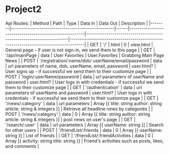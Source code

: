 # Project2
Api Routes:
| Method | Path                                              | Type | Data In                                                | Data Out                                                            | Description                                                                         |
|--------|---------------------------------------------------|------|--------------------------------------------------------|---------------------------------------------------------------------|-------------------------------------------------------------------------------------|
| GET    | '/'                                               | html | 0                                                      | view.html                                                           | General page - if user is not sign-in, we send them to this page                    |
| GET    | '/api/mainPage                                    | data | User Favorites                                         | User.Favorites                                                      | Grabbing Main Page News                                                             |
| POST   | '/registration/:name/dob/ userName/email/password | data | url parameters of name, dob, userName, email, password | user.html?                                                          | User signs up - if successful we send them to their customize page                  |
| POST   | 'login/:userName/password                         | data | url parameters of userName  and password               | user.html?                                                          | User logs in with credentials - if successful we send them to their  customize page |
| GET    | '/authentication'                                 | data | url parameters of userName and password                | user.html?                                                          | User logs in with credentials - if successful we send them to  their customize page |
| GET    | '/news/:category'                                 | data | url parameters                                         | Array [{ title: string author: string article: string & integers }] | Retrieve all headline news by categories                                            |
| POST   | '/news/:category'                                 | data | 0                                                      | Array [{ title: string author: string article: string & integers }] | post news on user's page                                                            |
| GET    | '/search/:user'                                   | data | url parameters                                         | Array [{ userName: string }]                                        | Search for other users                                                              |
| POST   | '/friendList/:friends                             | data | 0                                                      | Array [{ userName: string }]                                        | List of friends                                                                     |
| GET    | '/friendList/:friendActivities                    | data | 0                                                      | Array [{ activity: string title: string }]                          | Friend's activities such as posts, likes, and comments                              |